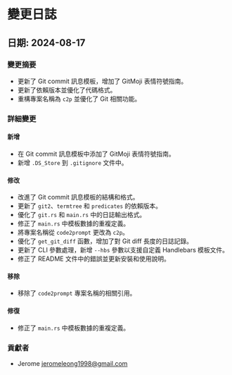 # 變更日誌

## 日期: 2024-08-17

### 變更摘要
- 更新了 Git commit 訊息模板，增加了 GitMoji 表情符號指南。
- 更新了依賴版本並優化了代碼格式。
- 重構專案名稱為 `c2p` 並優化了 Git 相關功能。

### 詳細變更

#### 新增
- 在 Git commit 訊息模板中添加了 GitMoji 表情符號指南。
- 新增 `.DS_Store` 到 `.gitignore` 文件中。

#### 修改
- 改進了 Git commit 訊息模板的結構和格式。
- 更新了 `git2`、`termtree` 和 `predicates` 的依賴版本。
- 優化了 `git.rs` 和 `main.rs` 中的日誌輸出格式。
- 修正了 `main.rs` 中模板數據的重複定義。
- 將專案名稱從 `code2prompt` 更改為 `c2p`。
- 優化了 `get_git_diff` 函數，增加了對 Git diff 長度的日誌記錄。
- 更新了 CLI 參數處理，新增 `--hbs` 參數以支援自定義 Handlebars 模板文件。
- 修正了 README 文件中的錯誤並更新安裝和使用說明。

#### 移除
- 移除了 `code2prompt` 專案名稱的相關引用。

#### 修復
- 修正了 `main.rs` 中模板數據的重複定義。

### 貢獻者
- Jerome <jeromeleong1998@gmail.com>